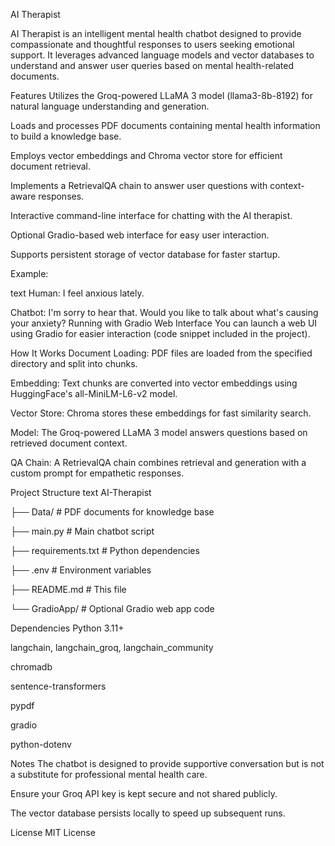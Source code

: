 AI Therapist

AI Therapist is an intelligent mental health chatbot designed to provide compassionate and thoughtful responses to users seeking emotional support. It leverages advanced language models and vector databases to understand and answer user queries based on mental health-related documents.

Features
Utilizes the Groq-powered LLaMA 3 model (llama3-8b-8192) for natural language understanding and generation.

Loads and processes PDF documents containing mental health information to build a knowledge base.

Employs vector embeddings and Chroma vector store for efficient document retrieval.

Implements a RetrievalQA chain to answer user questions with context-aware responses.

Interactive command-line interface for chatting with the AI therapist.

Optional Gradio-based web interface for easy user interaction.

Supports persistent storage of vector database for faster startup.

Example:

text
Human: I feel anxious lately.

Chatbot: I'm sorry to hear that. Would you like to talk about what's causing your anxiety?
Running with Gradio Web Interface
You can launch a web UI using Gradio for easier interaction (code snippet included in the project).

How It Works
Document Loading: PDF files are loaded from the specified directory and split into chunks.

Embedding: Text chunks are converted into vector embeddings using HuggingFace's all-MiniLM-L6-v2 model.

Vector Store: Chroma stores these embeddings for fast similarity search.

Model: The Groq-powered LLaMA 3 model answers questions based on retrieved document context.

QA Chain: A RetrievalQA chain combines retrieval and generation with a custom prompt for empathetic responses.

Project Structure
text
AI-Therapist

├── Data/                   # PDF documents for knowledge base

├── main.py                 # Main chatbot script

├── requirements.txt        # Python dependencies

├── .env                    # Environment variables 

├── README.md               # This file

└── GradioApp/              # Optional Gradio web app code

Dependencies
Python 3.11+

langchain, langchain_groq, langchain_community

chromadb

sentence-transformers

pypdf

gradio

python-dotenv

Notes
The chatbot is designed to provide supportive conversation but is not a substitute for professional mental health care.

Ensure your Groq API key is kept secure and not shared publicly.

The vector database persists locally to speed up subsequent runs.

License
MIT License
